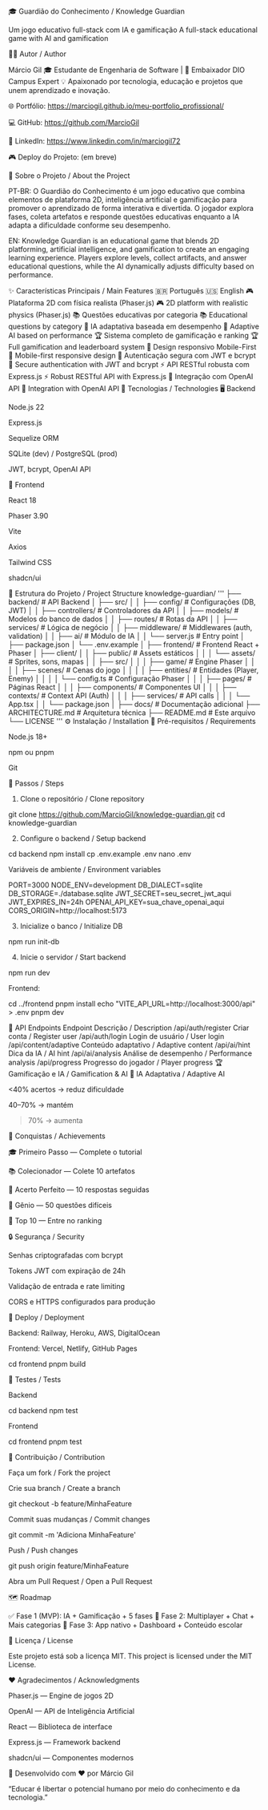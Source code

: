 🎓 Guardião do Conhecimento / Knowledge Guardian

Um jogo educativo full-stack com IA e gamificação
A full-stack educational game with AI and gamification

👨‍💻 Autor / Author

Márcio Gil
🎓 Estudante de Engenharia de Software | 💼 Embaixador DIO Campus Expert
💡 Apaixonado por tecnologia, educação e projetos que unem aprendizado e inovação.

🌐 Portfólio: https://marciogil.github.io/meu-portfolio_profissional/

💻 GitHub: https://github.com/MarcioGil

🔗 LinkedIn: https://www.linkedin.com/in/marciogil72

🎮 Deploy do Projeto: (em breve)

🧠 Sobre o Projeto / About the Project

PT-BR:
O Guardião do Conhecimento é um jogo educativo que combina elementos de plataforma 2D, inteligência artificial e gamificação para promover o aprendizado de forma interativa e divertida.
O jogador explora fases, coleta artefatos e responde questões educativas enquanto a IA adapta a dificuldade conforme seu desempenho.

EN:
Knowledge Guardian is an educational game that blends 2D platforming, artificial intelligence, and gamification to create an engaging learning experience.
Players explore levels, collect artifacts, and answer educational questions, while the AI dynamically adjusts difficulty based on performance.

✨ Características Principais / Main Features
🇧🇷 Português	🇺🇸 English
🎮 Plataforma 2D com física realista (Phaser.js)	🎮 2D platform with realistic physics (Phaser.js)
📚 Questões educativas por categoria	📚 Educational questions by category
🤖 IA adaptativa baseada em desempenho	🤖 Adaptive AI based on performance
🏆 Sistema completo de gamificação e ranking	🏆 Full gamification and leaderboard system
📱 Design responsivo Mobile-First	📱 Mobile-first responsive design
🔐 Autenticação segura com JWT e bcrypt	🔐 Secure authentication with JWT and bcrypt
⚡ API RESTful robusta com Express.js	⚡ Robust RESTful API with Express.js
🧩 Integração com OpenAI API	🧩 Integration with OpenAI API
🧰 Tecnologias / Technologies
🖥️ Backend

Node.js 22

Express.js

Sequelize ORM

SQLite (dev) / PostgreSQL (prod)

JWT, bcrypt, OpenAI API

🎨 Frontend

React 18

Phaser 3.90

Vite

Axios

Tailwind CSS

shadcn/ui

📂 Estrutura do Projeto / Project Structure
knowledge-guardian/
'''
├── backend/                    # API Backend
│   ├── src/
│   │   ├── config/            # Configurações (DB, JWT)
│   │   ├── controllers/       # Controladores da API
│   │   ├── models/            # Modelos do banco de dados
│   │   ├── routes/            # Rotas da API
│   │   ├── services/          # Lógica de negócio
│   │   ├── middleware/        # Middlewares (auth, validation)
│   │   ├── ai/                # Módulo de IA
│   │   └── server.js          # Entry point
│   ├── package.json
│   └── .env.example
│
├── frontend/                   # Frontend React + Phaser
│   ├── client/
│   │   ├── public/            # Assets estáticos
│   │   │   └── assets/        # Sprites, sons, mapas
│   │   ├── src/
│   │   │   ├── game/          # Engine Phaser
│   │   │   │   ├── scenes/    # Cenas do jogo
│   │   │   │   ├── entities/  # Entidades (Player, Enemy)
│   │   │   │   └── config.ts  # Configuração Phaser
│   │   │   ├── pages/         # Páginas React
│   │   │   ├── components/    # Componentes UI
│   │   │   ├── contexts/      # Context API (Auth)
│   │   │   ├── services/      # API calls
│   │   │   └── App.tsx
│   │   └── package.json
│
├── docs/                       # Documentação adicional
├── ARCHITECTURE.md             # Arquitetura técnica
├── README.md                   # Este arquivo
└── LICENSE
'''
⚙️ Instalação / Installation
🔧 Pré-requisitos / Requirements

Node.js 18+

npm ou pnpm

Git

🚀 Passos / Steps

1. Clone o repositório / Clone repository

git clone https://github.com/MarcioGil/knowledge-guardian.git
cd knowledge-guardian


2. Configure o backend / Setup backend

cd backend
npm install
cp .env.example .env
nano .env


Variáveis de ambiente / Environment variables

PORT=3000
NODE_ENV=development
DB_DIALECT=sqlite
DB_STORAGE=./database.sqlite
JWT_SECRET=seu_secret_jwt_aqui
JWT_EXPIRES_IN=24h
OPENAI_API_KEY=sua_chave_openai_aqui
CORS_ORIGIN=http://localhost:5173


3. Inicialize o banco / Initialize DB

npm run init-db


4. Inicie o servidor / Start backend

npm run dev


Frontend:

cd ../frontend
pnpm install
echo "VITE_API_URL=http://localhost:3000/api" > .env
pnpm dev

🔌 API Endpoints
Endpoint	Descrição / Description
/api/auth/register	Criar conta / Register user
/api/auth/login	Login de usuário / User login
/api/content/adaptive	Conteúdo adaptativo / Adaptive content
/api/ai/hint	Dica da IA / AI hint
/api/ai/analysis	Análise de desempenho / Performance analysis
/api/progress	Progresso do jogador / Player progress
🏆 Gamificação e IA / Gamification & AI
🎯 IA Adaptativa / Adaptive AI

<40% acertos → reduz dificuldade

40–70% → mantém

>70% → aumenta

🧩 Conquistas / Achievements

🎓 Primeiro Passo — Complete o tutorial

📚 Colecionador — Colete 10 artefatos

🎯 Acerto Perfeito — 10 respostas seguidas

🧠 Gênio — 50 questões difíceis

👑 Top 10 — Entre no ranking

🔒 Segurança / Security

Senhas criptografadas com bcrypt

Tokens JWT com expiração de 24h

Validação de entrada e rate limiting

CORS e HTTPS configurados para produção

🚀 Deploy / Deployment

Backend: Railway, Heroku, AWS, DigitalOcean

Frontend: Vercel, Netlify, GitHub Pages

cd frontend
pnpm build

🧪 Testes / Tests

Backend

cd backend
npm test


Frontend

cd frontend
pnpm test

🤝 Contribuição / Contribution

Faça um fork / Fork the project

Crie sua branch / Create a branch

git checkout -b feature/MinhaFeature


Commit suas mudanças / Commit changes

git commit -m 'Adiciona MinhaFeature'


Push / Push changes

git push origin feature/MinhaFeature


Abra um Pull Request / Open a Pull Request

🗺️ Roadmap

✅ Fase 1 (MVP): IA + Gamificação + 5 fases
🚧 Fase 2: Multiplayer + Chat + Mais categorias
🧩 Fase 3: App nativo + Dashboard + Conteúdo escolar

📄 Licença / License

Este projeto está sob a licença MIT.
This project is licensed under the MIT License.

❤️ Agradecimentos / Acknowledgments

Phaser.js — Engine de jogos 2D

OpenAI — API de Inteligência Artificial

React — Biblioteca de interface

Express.js — Framework backend

shadcn/ui — Componentes modernos

🧠 Desenvolvido com ❤️ por Márcio Gil

“Educar é libertar o potencial humano por meio do conhecimento e da tecnologia.”